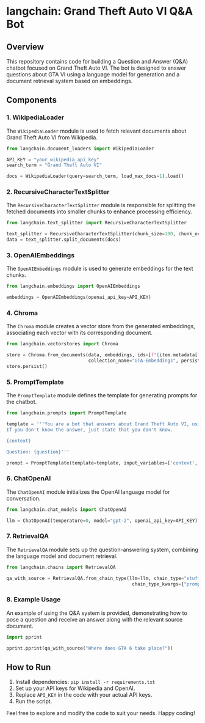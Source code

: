 # langchain: Grand Theft Auto VI Q&A Bot

## Overview

This repository contains code for building a Question and Answer (Q&A) chatbot focused on Grand Theft Auto VI. The bot is designed to answer questions about GTA VI using a language model for generation and a document retrieval system based on embeddings.

## Components

### 1. WikipediaLoader
The `WikipediaLoader` module is used to fetch relevant documents about Grand Theft Auto VI from Wikipedia.

```python
from langchain.document_loaders import WikipediaLoader

API_KEY = "your_wikipedia_api_key"
search_term = "Grand Theft Auto VI"

docs = WikipediaLoader(query=search_term, load_max_docs=1).load()
```

### 2. RecursiveCharacterTextSplitter
The `RecursiveCharacterTextSplitter` module is responsible for splitting the fetched documents into smaller chunks to enhance processing efficiency.

```python
from langchain.text_splitter import RecursiveCharacterTextSplitter

text_splitter = RecursiveCharacterTextSplitter(chunk_size=100, chunk_overlap=20, length_function=len, is_separator_regex=False)
data = text_splitter.split_documents(docs)
```

### 3. OpenAIEmbeddings
The `OpenAIEmbeddings` module is used to generate embeddings for the text chunks.

```python
from langchain.embeddings import OpenAIEmbeddings

embeddings = OpenAIEmbeddings(openai_api_key=API_KEY)
```

### 4. Chroma
The `Chroma` module creates a vector store from the generated embeddings, associating each vector with its corresponding document.

```python
from langchain.vectorstores import Chroma

store = Chroma.from_documents(data, embeddings, ids=[f"{item.metadata['source']}-{i}" for i, item in enumerate(data)],
                              collection_name="GTA-Embeddings", persist_directory='db')
store.persist()
```

### 5. PromptTemplate
The `PromptTemplate` module defines the template for generating prompts for the chatbot.

```python
from langchain.prompts import PromptTemplate

template = '''You are a bot that answers about Grand Theft Auto VI, using only the context provided.
If you don't know the answer, just state that you don't know.

{context}

Question: {question}'''

prompt = PromptTemplate(template=template, input_variables=['context', 'question'])
```

### 6. ChatOpenAI
The `ChatOpenAI` module initializes the OpenAI language model for conversation.

```python
from langchain.chat_models import ChatOpenAI

llm = ChatOpenAI(temperature=0, model="gpt-2", openai_api_key=API_KEY)
```

### 7. RetrievalQA
The `RetrievalQA` module sets up the question-answering system, combining the language model and document retrieval.

```python
from langchain.chains import RetrievalQA

qa_with_source = RetrievalQA.from_chain_type(llm=llm, chain_type="stuff", retriever=store.as_retriever(),
                                              chain_type_kwargs={"prompt": prompt}, return_source_documents=True)
```

### 8. Example Usage
An example of using the Q&A system is provided, demonstrating how to pose a question and receive an answer along with the relevant source document.

```python
import pprint

pprint.pprint(qa_with_source("Where does GTA 6 take place?"))
```

## How to Run

1. Install dependencies: `pip install -r requirements.txt`
2. Set up your API keys for Wikipedia and OpenAI.
3. Replace `API_KEY` in the code with your actual API keys.
4. Run the script.

Feel free to explore and modify the code to suit your needs. Happy coding!
